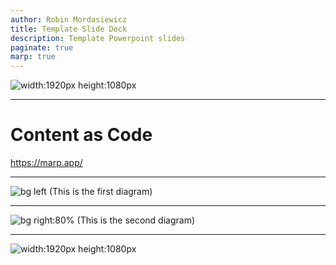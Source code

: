 ```yaml
---
author: Robin Mordasiewicz
title: Template Slide Deck
description: Template Powerpoint slides
paginate: true
marp: true
---
```


<!-- _class: intro -->

![width:1920px height:1080px](index.png)

---

# **Content as Code**

https://marp.app/

---

![bg left](diagram1.png) (This is the first diagram)

---

![bg right:80%](diagram2.png) (This is the second diagram)

---

<!-- _class: intro -->

![width:1920px height:1080px](outro.png)

